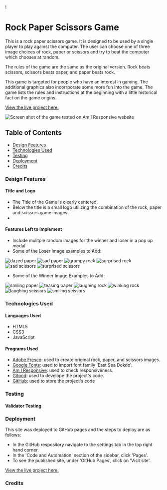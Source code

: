 !
# Rock Paper Scissors Game

This is a rock paper scissors game. It is designed to be used by a single player to play against the computer. The user can choose one of three image choices of rock, paper or scissors and try to beat the computer which chooses at random. 

The rules of the game are the same as the original version. Rock beats scissors, scissors beats paper, and paper beats rock.

This game is targeted for people who have an interest in gaming. The additional graphics also incorrporate some more fun into the game. The game lists the rules and instructions at the beginning with a little historical fact on the game origins.

[View the live project here.](https://rachank.github.io/rock-paper-scissors-2/)

![Screen shot of the game tested on Am I Responsive website](readme-images/am-i-responsive-image.png)

## Table of Contents

- [Design Features](###-Design-Features)
- [Technologies Used](###-Technologies-Used)
- [Testing](###-Testing)
- [Deployment](###-Deployment)
- [Credits](###-Credits)





### Design Features


#### Title and Logo

- The Title of the Game is clearly centered. 
- Below the title is a small logo utilizing the combination of the rock, paper and scissors game images.
- 














#### Features Left to Implement

- Include mulitple random images for the winner and loser in a pop up modal 
- Some of the Loser Image examples to Add:

![dazed paper](assets/images/images-lose/paper-lose-dazed.jpg)
![sad paper](assets/images/images-lose/paper-lose-sad.jpg)
![grumpy rock](assets/images/images-lose/rock-lose-grumpy.jpg)
![surprised rock](assets/images/images-lose/rock-lose-surprise.jpg)
![sad scissors](assets/images/images-lose/scissors-lose-sad.jpg)
![surprised scissors](assets/images/images-lose/scissors-lose-surprise.jpg)

- Some of the Winner Image Examples to Add:

![smiling paper](assets/images/images-win/paper-win-smile.jpg)
![teasing paper](assets/images/images-win/paper-win-tease.jpg)
![laughing rock](assets/images/images-win/rock-win-laugh.jpg)
![winking rock](assets/images/images-win/rock-win-wink.jpg)
![laughing scissors](assets/images/images-win/scissors-win-laugh.jpg)
![smiling scissors](assets/images/images-win/scissors-win-smile.jpg)


### Technologies Used

#### Languages Used

- HTML5
- CSS3
- JavaScript

#### Programs Used

- [Adobe Fresco](https://www.adobe.com/products/fresco.html): used to create original rock, paper, and scissors images.
- [Google Fonts](https://fonts.google.com/): used to import font family 'East Sea Dokdo'.
- [Am I Responsive](https://ui.dev/amiresponsive): used to check responsiveness.
- [Gitpod](https://www.gitpod.io/): used to develope the project's code.
- [GitHub](https://github.com/): used to store the project's code 

### Testing

#### Validator Testing






### Deployment

This site was deployed to GitHub pages and the steps to deploy are as follows:
- In the GitHub respository navigate to the settings tab in the top right hand corner.
- In the 'Code and Automation' section of the sidebar, click 'Pages'.
- To see the published site, under 'GitHub Pages', click on 'Visit site'.

[View the live project here.](https://rachank.github.io/rock-paper-scissors-2/)



### Credits